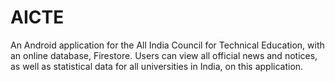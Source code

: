 # AICTE

An Android application for the All India Council for Technical Education, with an online database, Firestore.
Users can view all official news and notices, as well as statistical data for all universities in India, on this application.
